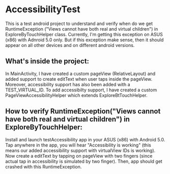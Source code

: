 # AccessibilityTest

This is a test android project to understand and verify when do we get RuntimeException ("Views cannot have both real and virtual children") in ExploreByTouchHelper class. Currently, I'm getting this exception on ASUS (x86) with Adnroid 5.0 only. But if this exception make sense, then it should appear on all other devices and on different android versions.


## What's inside the project:
In MainActivity, I have created a custom pageView (RelativeLayout) and added support to create editText when user taps inside the pageView. Moreover, accessibility support has also been added with a TEST_VIRTUAL_ID. To add accessibilty support, I have created a custom PageViewAccessibilityHelper which extends ExploreBtTouchHelper.

## How to verify RuntimeException("Views cannot have both real and virtual children") in ExploreByTouchHelper:

Install and launch testAccessibility app in your ASUS (x86) with Android 5.0. Tap anywhere in the app, you will hear "Accessibility is working" (this means our added accessibility support with virtualView IDs is working). Now create a editText by tapping on pageView with two fingers (since actual tap in accessibility is simulated by two finger). Then, app should get crashed with this RuntimeException.
